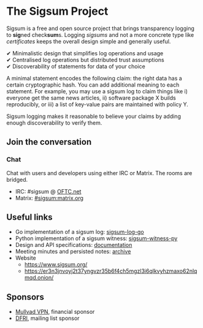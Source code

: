 # The Sigsum Project
Sigsum is a free and open source project that brings transparency logging to
**sig**ned check**sum**s.  Logging _sigsums_ and not a more concrete type like
_certificates_ keeps the overall design simple and generally useful.

&#10004; Minimalistic design that simplifies log operations and usage\
&#10004; Centralised log operations but distributed trust assumptions\
&#10004; Discoverability of statements for data of your choice

A minimal statement encodes the following claim: the right data has a
certain cryptographic hash.  You can add additional meaning to each
statement.  For example, you may use a sigsum log to claim things like
i) everyone get the same news articles, ii) software package X builds
reproducibly, or iii) a list of key-value pairs are maintained with
policy Y.

Sigsum logging makes it reasonable to believe your claims by adding enough
discoverability to verify them.

## Join the conversation

### Chat

Chat with users and developers using either IRC or Matrix. The rooms
are bridged.

- IRC: \#sigsum @ [OFTC.net](https://oftc.net/)
- Matrix: [#sigsum:matrix.org](https://app.element.io/#/room/#sigsum:matrix.org)

## Useful links
- Go implementation of a sigsum log: [sigsum-log-go](https://git.sigsum.org/sigsum-log-go)
- Python implementation of a sigsum witness: [sigsum-witness-py](https://git.sigsum.org/sigsum-witness-py)
- Design and API specifications: [documentation](https://git.sigsum.org/sigsum/tree/doc)
- Meeting minutes and persisted notes: [archive](https://git.sigsum.org/sigsum/tree/archive)
- Website
	- https://www.sigsum.org/
	- https://er3n3jnvoyj2t37yngvzr35b6f4ch5mgzl3i6qlkvyhzmaxo62nlqmqd.onion/

## Sponsors
- [Mullvad VPN](https://mullvad.net/), financial sponsor
- [DFRI](https://www.dfri.se/), mailing list sponsor
